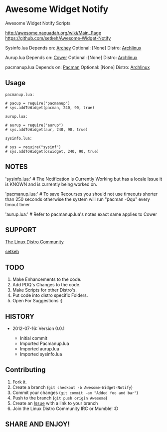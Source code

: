 Awesome Widget Notify
=====================

Awesome Widget Notify Scripts

http://awesome.naquadah.org/wiki/Main_Page
https://github.com/setkeh/Awesome-Widget-Notify

Sysinfo.lua
Depends on: [Archey][1]
Optional:   [None]
Distro: [Archlinux][4]

Aurup.lua
Depends on: [Cower][2]
Optional: [None]
Distro: [Archlinux][4]

pacmanup.lua
Depends on: [Pacman][4]
Optional: [None]
Distro: [Archlinux][4]

Usage
-----

`pacmanup.lua:`

    # pacup = require("pacmanup")
    # sys.addToWidget(pacman, 240, 90, true)

`aurup.lua:`

    # aurup = require("aurup")
    # sys.addToWidget(aur, 240, 90, true)

`sysinfo.lua:`

    # sys = require("sysinf")
    # sys.addToWidget(oswidget, 240, 90, true)

NOTES
-----
'sysinfo.lua:'
       # The Notification is Currently Working but has a locale Issue it is KNOWN and is currently being worked on.

'pacmanup.lua:'
       # To save Recourses you should not use timeouts shorter than 250 seconds otherwise the system will run "pacman -Qqu" every timout timer

'aurup.lua:'
       # Refer to pacmanup.lua's notes exact same applies to Cower

SUPPORT
-------

[The Linux Distro Community][5]

[setkeh][6]

TODO
----

1. Make Enhancements to the code.
2. Add PDQ's Changes to the code.
3. Make Scripts for other Distro's.
4. Put code into distro specific Folders.
5. Open For Suggestions :)

HISTORY
-------

* 2012-07-16: Version 0.0.1
      
   - Initial commit
   - Imported Pacmanup.lua
   - Imported aurup.lua
   - Imported sysinfo.lua
   
Contributing
------------

1. Fork it.
2. Create a branch (`git checkout -b Awesome-Widget-Notify`)
3. Commit your changes (`git commit -am "Added foo and bar"`)
4. Push to the branch (`git push origin Awesome`)
5. Create an [Issue][6] with a link to your branch
6. Join the Linux Distro Community IRC or Mumble! :D

SHARE AND ENJOY!
----------------

[1]: http://aur.archlinux.org/packages.php?ID=40420&detail=1
[2]: http://aur.archlinux.org/packages.php?ID=44921
[3]: https://wiki.archlinux.org/index.php/Mpd
[4]: http://archlinux.org
[5]: http://www.linuxdistrocommunity.com
[6]: https://github.com/setkeh/Awesome/issues
